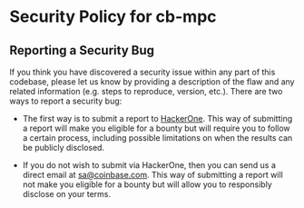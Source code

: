 # Security Policy for cb-mpc

## Reporting a Security Bug

If you think you have discovered a security issue within any part of this codebase, please let us know by providing a description of the flaw and any related information (e.g. steps to reproduce, version, etc.). There are two ways to report a security bug:

- The first way is to submit a report to [HackerOne](https://hackerone.com/coinbase). This way of submitting a report will make you eligible for a bounty but will require you to follow a certain process, including possible limitations on when the results can be publicly disclosed.

- If you do not wish to submit via HackerOne, then you can send us a direct email at sa@coinbase.com. This way of submitting a report will not make you eligible for a bounty but will allow you to responsibly disclose on your terms.
